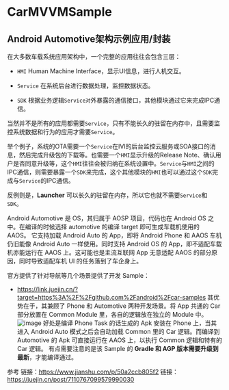 # CarMVVMSample

## Android Automotive架构示例应用/封装

在大多数车载系统应用架构中，一个完整的应用往往会包含三层：

- `HMI`
Human Machine Interface，显示UI信息，进行人机交互。

- `Service`
在系统后台进行数据处理，监控数据状态。

- `SDK`
根据业务逻辑`Service对`外暴露的通信接口，其他模块通过它来完成IPC通信。

当然并不是所有的应用都需要`Service`，只有不能长久的驻留在内存中，且需要监控系统数据和行为的应用才需要`Service`。

举个例子，系统的OTA需要一个`Service`在IVI的后台监控云服务或SOA接口的消息，然后完成升级包的下载等。也需要一个`HMI`显示升级的Release Note、确认用户是否同意升级等，这个`HMI`往往会被归纳在系统设置中。`Service`与`HMI`之间的IPC通信，则需要暴露一个`SDK`来完成，这个其他模块的`HMI`也可以通过这个`SDK`完成与`Service`的IPC通信。

反例则是，**Launcher** 可以长久的驻留在内存，所以它也就不需要`Service`和`SDK`。



Android Automotive 是 OS，其归属于 AOSP 项目，代码也在 Android OS 之中。在编译的时候选择 automotive 的编译 target 即可生成车载机使用的 AAOS。
它支持加载 Android Auto 的 App，即将 Android Phone 和 AAOS 车机仍旧能像 Android Auto 一样使用。同时支持 Android OS 的 App，即不适配车载机亦能运行在 AAOS 上。这可能也是主流互联网 App 无意适配 AAOS 的部分原因，同时导致适配车机 UI 的任务落到了车企身上。

官方提供了针对导航等几个场景提供了开发 Sample：
- https://link.juejin.cn/?target=https%3A%2F%2Fgithub.com%2Fandroid%2Fcar-samples
其优势在于，其兼顾了 Phone 和 Automotive 两种开发场景。将 App 共通的 Car 部分放置在 Common Module 里，各自的逻辑放在独立的 Module 中。
![image](https://user-images.githubusercontent.com/65901383/216306008-6d794974-b8d3-42a2-b99c-d7ee1a94dfdb.png)
好处是编译 Phone Task 的话生成的 Apk 安装在 Phone 上，当其进入 Android Auto 模式之后会自动加载 Common 里的 Car 逻辑。而编译到 Automotive 的 Apk 可直接运行在 AAOS 上，以执行 Common 逻辑和特有的 Car 逻辑。
有点需要注意的是该 Sample 的 **Gradle 和 AGP 版本需要升级到最新**，才能编译通过。



参考
链接：https://www.jianshu.com/p/50a2ccb805f2
链接：https://juejin.cn/post/7110767099579990030
